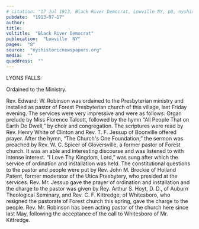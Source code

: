 ```yaml
---
# citation: "17 Jul 1913, Black River Democrat, Lowville NY, p8, nyshistoricnewspapers.org."
pubdate:  "1913-07-17"
author: 
title: 
voltitle:  "Black River Democrat"
publocation:  "Lowville  NY"
pages:  "8"
source:  "nyshistoricnewspapers.org"
media:  ""
quaddress:  ""
---
```

LYONS FALLS:

Ordained to the Ministry.
 
Rev. Edward: W. Robinson was ordained to the Presbyterian ministry and installed as pastor of Forest Presbyterian church of this village, last Friday evening. The services were very impressive and were as follows: Organ prelude by Miss Florence Talcott, followed by the hymn “All People That on Earth Do Dwell,” by choir and congregation. The scriptures were read by Rev. Henry White of Clinton and Rev. T. F. Jessup of Boonville offered prayer. After the hymn, “The Church's One Foundation,” the sermon was preached by Rev. W. C. Spicer of Gloversville, a former pastor of Forest church. It was an able and interesting discourse and was listened to with intense interest. “I Love Thy Kingdom, Lord,” was sung after which the service of ordination and installation was held. The constitutional questions to the pastor and people were put by Rev. John M. Brockie of Holland Patent, former moderator of the Utica Presbytery, who presided at the services. Rev. Mr. Jessup gave the prayer of ordination and installation and the charge to the pastor was given by Rey. Arthur S. Hoyt, D. D., of Auburn Theological Seminary, and Rev. C. F. Kittredge, of Whitesboro, who resigned the pastorate of Forest church this spring, gave the charge to the people. Rev. Mr. Robinson has been acting pastor of the church here since last May, following the acceptance of the call to Whitesboro of Mr. Kittredge. 

